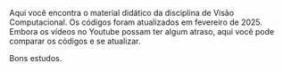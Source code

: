 Aqui você encontra o material didático da disciplina de Visão Computacional. Os códigos foram atualizados em fevereiro de 2025.
Embora os vídeos no Youtube possam ter algum atraso, aqui você pode comparar os códigos e se atualizar.

Bons estudos.
